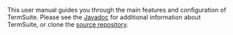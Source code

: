 This user manual guides you through the main features and configuration of TermSuite. Please see the [Javadoc]({{site.javadoc}}) for additional information about TermSuite, or clone the [source repository]({{site.github}}).
